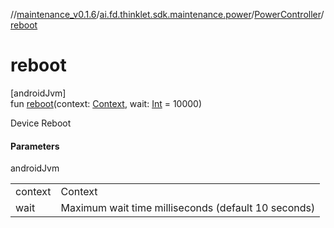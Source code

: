 //[maintenance_v0.1.6](../../../index.md)/[ai.fd.thinklet.sdk.maintenance.power](../index.md)/[PowerController](index.md)/[reboot](reboot.md)

# reboot

[androidJvm]\
fun [reboot](reboot.md)(context: [Context](https://developer.android.com/reference/kotlin/android/content/Context.html), wait: [Int](https://kotlinlang.org/api/latest/jvm/stdlib/kotlin/-int/index.html) = 10000)

Device Reboot

#### Parameters

androidJvm

| | |
|---|---|
| context | Context |
| wait | Maximum wait time milliseconds (default 10 seconds) |
